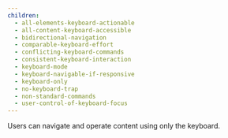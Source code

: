 ```yaml
---
children:
  - all-elements-keyboard-actionable
  - all-content-keyboard-accessible
  - bidirectional-navigation
  - comparable-keyboard-effort
  - conflicting-keyboard-commands
  - consistent-keyboard-interaction
  - keyboard-mode
  - keyboard-navigable-if-responsive
  - keyboard-only
  - no-keyboard-trap
  - non-standard-commands
  - user-control-of-keyboard-focus
---
```


Users can navigate and operate content using only the keyboard.
